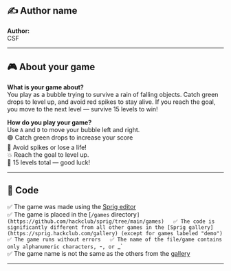 
## ✍️ Author name

**Author:**  
CSF <!-- or your preferred name/nickname -->

---

## 🎮 About your game

**What is your game about?**  
You play as a bubble trying to survive a rain of falling objects. Catch green drops to level up, and avoid red spikes to stay alive. If you reach the goal, you move to the next level — survive 15 levels to win!

**How do you play your game?**  
Use `A` and `D` to move your bubble left and right.  
🟢 Catch green drops to increase your score  
🔴 Avoid spikes or lose a life!  
💥 Reach the goal to level up.  
🎯 15 levels total — good luck!

---

## 📜 Code

✅ The game was made using the [Sprig editor](https://sprig.hackclub.com/editor)  
✅ The game is placed in the [`/games` directory`](https://github.com/hackclub/sprig/tree/main/games)  
✅ The code is significantly different from all other games in the [Sprig gallery](https://sprig.hackclub.com/gallery) (except for games labeled "demo")  
✅ The game runs without errors  
✅ The name of the file/game contains only alphanumeric characters, `-`, or `_`  
✅ The game name is not the same as the others from the [gallery](https://sprig.hackclub.com/gallery)  

---


